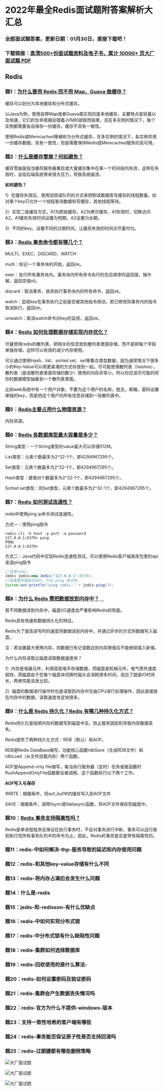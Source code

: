 # 2022年最全Redis面试题附答案解析大汇总

### 全部面试题答案，更新日期：01月30日，直接下载吧！

### 下载链接：[高清500+份面试题资料及电子书，累计 10000+ 页大厂面试题  PDF](/docs/index.md)

## Redis

### 题1：[为什么要用 Redis 而不用 Map、Guava 做缓存？](/docs/Redis/2022年最全Redis面试题附答案解析大汇总.md#题1为什么要用-redis-而不用-mapguava-做缓存)<br/>
缓存可以划分为本地缓存和分布式缓存。

以Java为例，使用自带Map或者Guava类实现的是本地缓存，主要特点是轻量以及快速，它们的生命周期会随着JVM的销毁而结束，且在多实例的情况下，每个实例都需要各自保存一份缓存，缓存不具有一致性。

使用Redis或Memcached等被称为分布式缓存，在多实例的情况下，各实例共用一份缓存数据，具有一致性，但是需要保持Redis或Memcached服务的高可用。

### 题2：[什么是缓存雪崩？何如避免？](/docs/Redis/2022年最全Redis面试题附答案解析大汇总.md#题2什么是缓存雪崩何如避免)<br/>
缓存雪崩是指当缓存服务器重启或大量缓存集中在某一个时间段内失效，这样在失效时，会给后端系统带来很大压力，导致系统崩溃。

**如何避免？**

1）在缓存失效后，使用加锁或队列的方式来控制读数据库写缓存的线程数量。如对某个key只允许一个线程查询数据和写缓存，其他线程等待。

2）实现二级缓存方式，A1为原始缓存，A2为拷贝缓存，A1失效时，切换访问A2，A1缓存失效时间设置为短期，A2设置为长期。

3）不同的key，设置不同的过期时间，让缓存失效的时间点尽量均匀。

### 题3：[Redis 事务命令都有哪几个？](/docs/Redis/2022年最全Redis面试题附答案解析大汇总.md#题3redis-事务命令都有哪几个)<br/>
MULTI、EXEC、DISCARD、WATCH

multi：标记一个事务块的开始，返回ok。

exec：执行所有事务块内，事务块内所有命令执行的先后顺序的返回值，操作被，返回空值nil。

discard：取消事务，放弃执行事务块内的所有命令，返回ok。

watch：监视key在事务执行之前是否被其他指令改动，若已修改则事务内的指令取消执行，返回ok。

unwatch：取消watch命令对key的监视，返回ok。

### 题4：[Redis 如何处理数据存储实现内存优化？](/docs/Redis/2022年最全Redis面试题附答案解析大汇总.md#题4redis-如何处理数据存储实现内存优化)<br/>
尽量使用redis的散列表，把相关的信息放到散列表里面存储，而不是把每个字段单独存储，这样可以有效的减少内存使用。

可以通过使用Hash、list、sorted set、set等集合类型数据，因为通常情况下很多小的Key-Value可以用更紧凑的方式存放到一起。尽可能使用散列表（hashes），散列表（是说散列表里面存储的数少）使用的内存非常小，所以你应该尽可能的将你的数据模型抽象到一个散列表里面。

比如web系统中有一个用户对象，不要为这个用户的名称，姓氏，邮箱，密码设置单独的key，而是把这个用户的所有信息存储到一张散列表中。

### 题5：[Redis主要占用什么物理资源？](/docs/Redis/2022年最全Redis面试题附答案解析大汇总.md#题5redis主要占用什么物理资源)<br/>
内存资源。

### 题6：[Redis 各数据类型最大容量是多少？](/docs/Redis/2022年最全Redis面试题附答案解析大汇总.md#题6redis-各数据类型最大容量是多少)<br/>
String类型：一个String类型的value最大可以存储512M。

List类型：元素个数最多为2^32-1个，即4294967295个。

Set类型：元素个数最多为2^32-1个，即4294967295个。

Hash类型：键值对个数最多为2^32-1个，即4294967295个。

Sorted set类型：同Set类型，元素个数最多为2^32-1个，即4294967295个。

### 题7：[Redis 如何测试连通性？](/docs/Redis/2022年最全Redis面试题附答案解析大汇总.md#题7redis-如何测试连通性)<br/>
redis中使用ping ip命令测试连通性。

方式一：使用ping指令

```shell
redis-cli -h host -p port -a password
127.0.0.1:6379> ping
PONG
127.0.0.1:6379>
```

方式二：Java代码中实现Redis连通性测试，可以使用Redis客户端类库包里的api发送ping指令

```java
//连接redis
Jedis jedis=new Jedis("127.0.0.1",6379);
//查看服务器是否运行，打出 pong 表示OK
System.out.println("ping redis：" + jedis.ping());
```


### 题8：[为什么 Redis 需把数据放到内存中？　](/docs/Redis/2022年最全Redis面试题附答案解析大汇总.md#题8为什么-redis-需把数据放到内存中　)<br/>
若不将数据读到内存中，磁盘I/O速度会严重影响Redis的性能。

Redis具有快速和数据持久化的特征。

Redis为了提高读写时的速度将数据读到内存中，并通过异步的方式将数据写入磁盘。

注：若设置最大使用内存，则数据已有记录数达到内存限值后不能继续插入新值。

为什么内存读取比磁盘读取数据速度快？

1）内存是电器元件，利用高低电平存储数据，而磁盘是机械元件，电气原件速度超快，而磁盘由于在每个磁盘块切换时磁头会消耗很多时间，说白了就是IO时间长，两者性能没发比较。

2）磁盘的数据进行操作时也是读取到内存中交由CPU进行处理操作，因此直接放在内存中的数据，读取速度肯定快很多。


### 题9：[什么是 Redis 持久化？Redis 有哪几种持久化方式？](/docs/Redis/2022年最全Redis面试题附答案解析大汇总.md#题9什么是-redis-持久化redis-有哪几种持久化方式)<br/>
Redis持久化是指把内存的数据写到磁盘中去，防止服务因宕机导致内存数据丢失。

Redis提供了两种持久化方式：RDB（默认）和AOF。

RDB是Redis DataBase缩写，功能核心函数rdbSave（生成RDB文件）和rdbLoad（从文件加载内存）两个函数。

AOF是Append-only file缩写，每当执行服务器（定时）任务或者函数时flushAppendOnlyFile函数都会被调用，这个函数执行以下两个工作。

**AOF写入与保存**

WRITE：根据条件，将aof_buf中的缓存写入到AOF文件

SAVE：根据条件，调用fsync或fdatasync函数，将AOF文件保存到磁盘中。

### 题10：[Redis 事务支持隔离性吗？](/docs/Redis/2022年最全Redis面试题附答案解析大汇总.md#题10redis-事务支持隔离性吗)<br/>
Redis是单进程程序且保证在执行事务时，不会对事务进行中断，事务可以运行直到执行完所有事务队列中的命令为止。因此，Redis的事务是总是带有隔离性的。

### 题11：redis-中如何解决-thp-服务导致的延迟和内存使用问题<br/>


### 题12：redis-和其他key-value存储有什么不同<br/>


### 题13：redis-将内存占满后会发生什么问题<br/>


### 题14：什么是-redis<br/>


### 题15：jedis-和-redisson-有什么优缺点<br/>


### 题16：redis-中如何实现分布式锁<br/>


### 题17：redis-中分布式锁有什么缺陷性问题<br/>


### 题18：redis-集群如何选择数据库<br/>


### 题19：redis-回收使用的是什么算法-<br/>


### 题20：redis-如何设置密码及验证密码<br/>


### 题21：redis-集群会产生数据丢失情况吗<br/>


### 题22：redis-官方为什么不提供-windows-版本<br/>


### 题23：支持一致性哈希的客户端有哪些<br/>


### 题24：redis-事务能否保证原子性是否支持回滚吗<br/>


### 题25：redis-过期键都有哪些删除策略<br/>


![大厂面试题](../../imgs/pages.jpg "Java精选")

![大厂面试题](../../imgs/pdfs.png "Java精选")

![大厂面试题](../../imgs/weixin.png "Java精选")